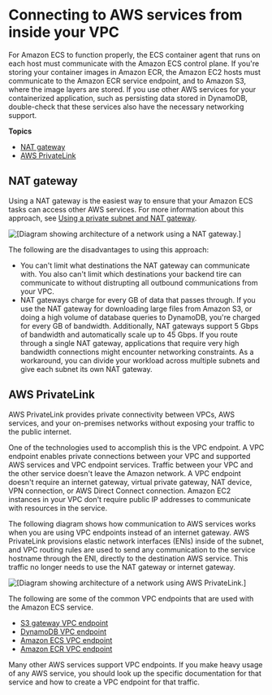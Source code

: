 # Connecting to AWS services from inside your VPC<a name="networking-connecting-vpc"></a>

For Amazon ECS to function properly, the ECS container agent that runs on each host must communicate with the Amazon ECS control plane\. If you're storing your container images in Amazon ECR, the Amazon EC2 hosts must communicate to the Amazon ECR service endpoint, and to Amazon S3, where the image layers are stored\. If you use other AWS services for your containerized application, such as persisting data stored in DynamoDB, double\-check that these services also have the necessary networking support\.

**Topics**
+ [NAT gateway](#networking-connecting-natgateway)
+ [AWS PrivateLink](#networking-connecting-privatelink)

## NAT gateway<a name="networking-connecting-natgateway"></a>

Using a NAT gateway is the easiest way to ensure that your Amazon ECS tasks can access other AWS services\. For more information about this approach, see [Using a private subnet and NAT gateway](networking-outbound.md#networking-private-subnet)\.

![\[Diagram showing architecture of a network using a NAT gateway.\]](http://docs.aws.amazon.com/AmazonECS/latest/bestpracticesguide/images/natgateway.png)

The following are the disadvantages to using this approach:
+ You can't limit what destinations the NAT gateway can communicate with\. You also can't limit which destinations your backend tire can communicate to without distrupting all outbound communications from your VPC\.
+ NAT gateways charge for every GB of data that passes through\. If you use the NAT gateway for downloading large files from Amazon S3, or doing a high volume of database queries to DynamoDB, you're charged for every GB of bandwidth\. Additionally, NAT gateways support 5 Gbps of bandwidth and automatically scale up to 45 Gbps\. If you route through a single NAT gateway, applications that require very high bandwidth connections might encounter networking constraints\. As a workaround, you can divide your workload across multiple subnets and give each subnet its own NAT gateway\.

## AWS PrivateLink<a name="networking-connecting-privatelink"></a>

AWS PrivateLink provides private connectivity between VPCs, AWS services, and your on\-premises networks without exposing your traffic to the public internet\.

One of the technologies used to accomplish this is the VPC endpoint\. A VPC endpoint enables private connections between your VPC and supported AWS services and VPC endpoint services\. Traffic between your VPC and the other service doesn't leave the Amazon network\. A VPC endpoint doesn't require an internet gateway, virtual private gateway, NAT device, VPN connection, or AWS Direct Connect connection\. Amazon EC2 instances in your VPC don't require public IP addresses to communicate with resources in the service\.

The following diagram shows how communication to AWS services works when you are using VPC endpoints instead of an internet gateway\. AWS PrivateLink provisions elastic network interfaces \(ENIs\) inside of the subnet, and VPC routing rules are used to send any communication to the service hostname through the ENI, directly to the destination AWS service\. This traffic no longer needs to use the NAT gateway or internet gateway\.

![\[Diagram showing architecture of a network using AWS PrivateLink.\]](http://docs.aws.amazon.com/AmazonECS/latest/bestpracticesguide/images/endpointaccess-multiple.png)

The following are some of the common VPC endpoints that are used with the Amazon ECS service\.
+ [S3 gateway VPC endpoint](https://docs.aws.amazon.com/vpc/latest/userguide/vpc-endpoints-s3.html)
+ [DynamoDB VPC endpoint](https://docs.aws.amazon.com/amazondynamodb/latest/developerguide/vpc-endpoints-dynamodb.html)
+ [Amazon ECS VPC endpoint](https://docs.aws.amazon.com/AmazonECS/latest/developerguide/vpc-endpoints.html)
+ [Amazon ECR VPC endpoint](https://docs.aws.amazon.com/AmazonECR/latest/userguide/vpc-endpoints.html)

Many other AWS services support VPC endpoints\. If you make heavy usage of any AWS service, you should look up the specific documentation for that service and how to create a VPC endpoint for that traffic\.